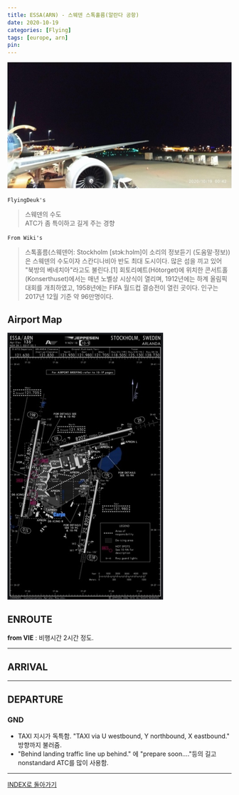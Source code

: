 ```yaml
---
title: ESSA(ARN) - 스웨덴 스톡홀름(알란다 공항)
date: 2020-10-19
categories: [Flying]
tags: [europe, arn]
pin:
---
```


![arn](/img/flying/airport/arn.jpg)

`FlyingDeuk's`
>스웨덴의 수도 <br>
>ATC가 좀 특이하고 길게 주는 경향

`From Wiki's`
>스톡홀름(스웨덴어: Stockholm [stɔkːhɔlm]이 소리의 정보듣기 (도움말·정보))은 스웨덴의 수도이자 스칸디나비아 반도 최대 도시이다. 많은 섬을 끼고 있어 "북방의 베네치아"라고도 불린다.[1] 회토리예트(Hötorget)에 위치한 콘서트홀(Konserthuset)에서는 매년 노벨상 시상식이 열리며, 1912년에는 하계 올림픽 대회를 개최하였고, 1958년에는 FIFA 월드컵 결승전이 열린 곳이다. 인구는 2017년 12월 기준 약 96만명이다.

## Airport Map
![arn](/img/flying/airport/arn_ap.jpg)


## ENROUTE
**from VIE** : 비행시간 2시간 정도.

------

## ARRIVAL

-------

## DEPARTURE
### GND
- TAXI 지시가 독특함. "TAXI via U westbound, Y northbound, X eastbound." 방향까지 불러줌.
- "Behind landing traffic line up behind." 에 "prepare soon...."등의 길고 nonstandard ATC를 많이 사용함.


-------------

[INDEX로 돌아가기](/posts/EuropeRusia/)
